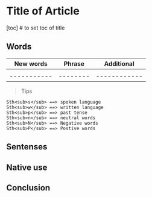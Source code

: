 # Title of Article

<!--
from: where to find this article
date: time to create this note
tags: to distinguish and conclude
-->

<div style="center">
[toc] # to set toc of title
</div>

## Words

| New words | Phrase | Additional |
|-----------|--------|------------|
|           |        |            |
|-----------|--------|------------|



> Tips

	Sth<sub>s</sub> ==> spoken language
	Sth<sub>w</sub> ==> written language
	Sth<sub>p</sub> ==> past tense
	Sth<sub>n</sub> ==> neutral words
	Sth<sub>N</sub> ==> Negative words
	Sth<sub>P</sub> ==> Postive words

## Sentenses

## Native use

## Conclusion



